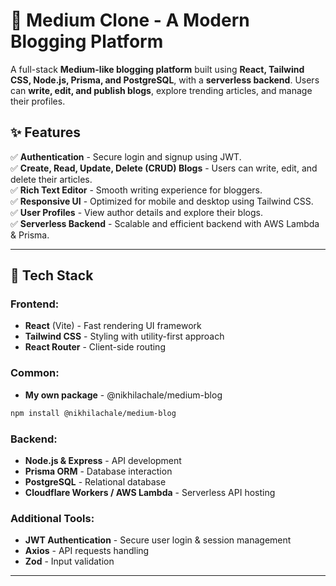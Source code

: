 # 📝 Medium Clone - A Modern Blogging Platform

A full-stack **Medium-like blogging platform** built using **React, Tailwind CSS, Node.js, Prisma, and PostgreSQL**, with a **serverless backend**. Users can **write, edit, and publish blogs**, explore trending articles, and manage their profiles.

## ✨ Features

✅ **Authentication** - Secure login and signup using JWT.  
✅ **Create, Read, Update, Delete (CRUD) Blogs** - Users can write, edit, and delete their articles.  
✅ **Rich Text Editor** - Smooth writing experience for bloggers.  
✅ **Responsive UI** - Optimized for mobile and desktop using Tailwind CSS.  
✅ **User Profiles** - View author details and explore their blogs.  
✅ **Serverless Backend** - Scalable and efficient backend with AWS Lambda & Prisma.  

---

## 🚀 Tech Stack

### **Frontend:**
- **React** (Vite) - Fast rendering UI framework  
- **Tailwind CSS** - Styling with utility-first approach  
- **React Router** - Client-side routing  

### **Common:**
- **My own package** - @nikhilachale/medium-blog

```bash
npm install @nikhilachale/medium-blog
```

### **Backend:**
- **Node.js & Express** - API development  
- **Prisma ORM** - Database interaction  
- **PostgreSQL** - Relational database  
- **Cloudflare Workers / AWS Lambda** - Serverless API hosting  

### **Additional Tools:**
- **JWT Authentication** - Secure user login & session management  
- **Axios** - API requests handling  
- **Zod** - Input validation  

---

